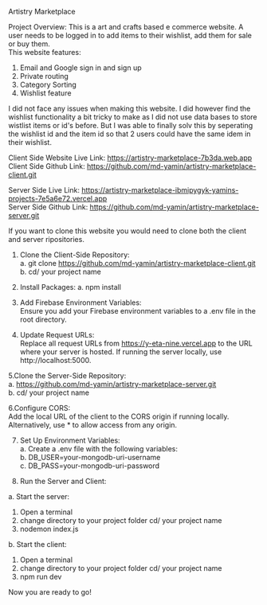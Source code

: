 Artistry Marketplace

Project Overview: This is a art and crafts based e commerce website. A user needs to be logged in to add items to their wishlist, add them for sale or buy them. <br/>
This website features:<br/>
1. Email and Google sign in and sign up<br/>
2. Private routing<br/>
3. Category Sorting<br/>
4. Wishlist feature <br/>

I did not face any issues when making this website. I did however find the wishlist functionality a bit tricky to make as I did not use data bases to store wistlist items or id's before. But I was able to finally solv this by seperating the wishlist id and the item id so that 2 users could have the same idem in their wishlist.


Client Side Website Live Link: https://artistry-marketplace-7b3da.web.app
<br/>
Client Side Github Link: https://github.com/md-yamin/artistry-marketplace-client.git

Server Side Live Link: https://artistry-marketplace-ibmipygyk-yamins-projects-7e5a6e72.vercel.app
<br/>
Server Side Github Link: https://github.com/md-yamin/artistry-marketplace-server.git

If you want to clone this website you would need to clone both the client and server ripositories.

1. Clone the Client-Side Repository:<br/>
 a. git clone https://github.com/md-yamin/artistry-marketplace-client.git<br/>
 b. cd/ your project name<br/>

2. Install Packages:
 a. npm install<br/>
 
3. Add Firebase Environment Variables:<br/>
  Ensure you add your Firebase environment variables to a .env file in the root directory.
  
4. Update Request URLs:<br/>
  Replace all request URLs from https://y-eta-nine.vercel.app to the URL where your server is hosted. If running the server locally, use 
  http://localhost:5000.
  
5.Clone the Server-Side Repository:<br/>
  a. https://github.com/md-yamin/artistry-marketplace-server.git<br/>
  b. cd/ your project name<br/>

6.Configure CORS:<br/>
Add the local URL of the client to the CORS origin if running locally. Alternatively, use * to allow access from any origin.

7. Set Up Environment Variables:<br/>
  a. Create a .env file with the following variables:<br/>
  b. DB_USER=your-mongodb-uri-username<br/>
  c. DB_PASS=your-mongodb-uri-password<br/>
  
8. Run the Server and Client:<br/>

  a. Start the server:<br/>
  
   1. Open a terminal<br/>
   2. change directory to your project folder cd/ your project name<br/>
   3. nodemon index.js<br/>
   
  b. Start the client:<br/>
  
   1. Open a terminal<br/>
   2. change directory to your project folder cd/ your project name<br/>
   3. npm run dev<br/>
   
Now you are ready to go!







